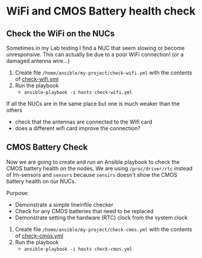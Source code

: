 # WiFi and CMOS Battery health check

## Check the WiFi on the NUCs
Sometimes in my Lab testing I find a NUC that seem slowing or become unresponsive. This can actually be due to a poor WiFi connection! (or a damaged antenna wire...)

1. Create file `/home/ansible/my-project/check-wifi.yml` with the contents of [check-wifi.yml](check-wifi.yml)
2. Run the playbook
    - `ansible-playbook -i hosts check-wifi.yml`

If all the NUCs are in the same place but one is much weaker than the others
- check that the antennas are connected to the Wifi card
- does a different wifi card improve the connection?

## CMOS Battery Check
Now we are going to create and run an Ansible playbook to check the CMOS battery health on the nodes. We are using `/proc/driver/rtc` instead of lm-sensors and `sensors` because `sensirs` doesn't show the CMOS battery health on our NUCs.

Purpose:
- Demonstrate a simple lineinfile checker
- Check for any CMOS batteries that need to be replaced
- Demonstrate setting the hardware (RTC) clock from the system clock

1. Create file `/home/ansible/my-project/check-cmos.yml` with the contents of [check-cmos.yml](check-cmos.yml)
2. Run the playbook
    - `ansible-playbook -i hosts check-cmos.yml`

